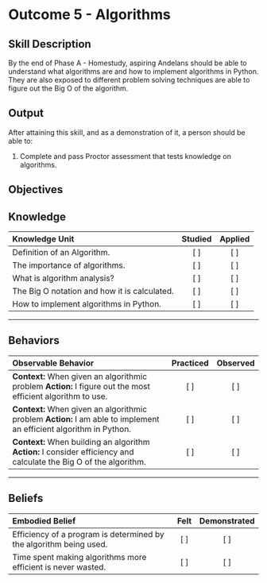 # Outcome 5 - Algorithms

**Skill Description**
----------
By the end of Phase A - Homestudy, aspiring Andelans should be able to understand what algorithms are and how to implement algorithms in Python. They are also exposed to different problem solving techniques are able to figure out the Big O of the algorithm.


**Output**
----------
After attaining this skill, and as a demonstration of it, a person should be able to:

1. Complete and pass Proctor assessment that tests knowledge on algorithms.


**Objectives**
----------

## **Knowledge**


| Knowledge Unit   |      Studied      | Applied |
|:-------------|:------------------:|:--------:|
| Definition of an Algorithm. | [ ] | [ ]  |
| The importance of algorithms. | [ ] | [ ]  |
| What is algorithm analysis? | [ ] | [ ]  |
| The Big O notation and how it is calculated.    | [ ] | [ ]  |
| How to implement algorithms in Python.     | [ ] | [ ]  |


----------


## **Behaviors**


| Observable Behavior   |      Practiced      | Observed |
|:-------------|:------------------:|:--------:|
| **Context:** When given an algorithmic problem **Action:** I figure out the most efficient algorithm to use. | [ ] | [ ]  |
| **Context:** When given an algorithmic problem **Action:** I am able to implement an efficient algorithm in Python. |   [ ]   |   [ ]  |
| **Context:** When building an algorithm **Action:** I consider efficiency and calculate the Big O of the algorithm. |   [ ]   |   [ ]  |




----------


## **Beliefs**


| Embodied Belief   |      Felt      | Demonstrated |
|:-------------|:------------------:|:--------:|
| Efficiency of a program is determined by the algorithm being used. | [ ] | [ ]  |
| Time spent making algorithms more efficient is never wasted. | [ ] | [ ]  |

